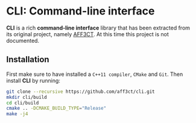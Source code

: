 # CLI: Command-line interface

**CLI** is a rich **command-line interface** library that has been extracted
from its original project, namely [AFF3CT](https://aff3ct.github.io). At this
time this project is not documented.

## Installation

First make sure to have installed a `C++11 compiler`, `CMake` and `Git`. Then
install **CLI** by running:

```bash
git clone --recursive https://github.com/aff3ct/cli.git
mkdir cli/build
cd cli/build
cmake .. -DCMAKE_BUILD_TYPE="Release"
make -j4
```
